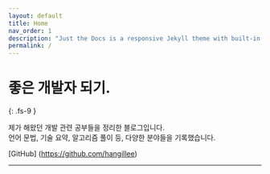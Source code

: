 ```yaml
---
layout: default
title: Home
nav_order: 1
description: "Just the Docs is a responsive Jekyll theme with built-in search that is easily customizable and hosted on GitHub Pages."
permalink: /
---
```


# 좋은 개발자 되기.
{: .fs-9 }

제가 해왔던 개발 관련 공부들을 정리한 블로그입니다.   
언어 문법, 기술 요약, 알고리즘 풀이 등, 다양한 분야들을 기록했습니다.

[GitHub] (https://github.com/hangillee)

---

